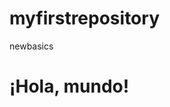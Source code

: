 # myfirstrepository
newbasics
<!DOCTYPE html>
<html lang="en">
<head>
  <meta charset="UTF-8">
  <title>Mi página automática</title>
</head>
<body>
  <h1>¡Hola, mundo!</h1>
</body>
</html>
